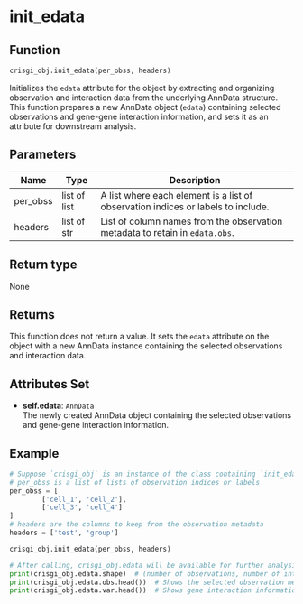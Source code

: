 # init_edata

## Function

```python
crisgi_obj.init_edata(per_obss, headers)
```

Initializes the `edata` attribute for the object by extracting and organizing observation and interaction data from the underlying AnnData structure. This function prepares a new AnnData object (`edata`) containing selected observations and gene-gene interaction information, and sets it as an attribute for downstream analysis.

## Parameters

| Name      | Type            | Description                                                                 |
|-----------|-----------------|-----------------------------------------------------------------------------|
| per_obss  | list of list    | A list where each element is a list of observation indices or labels to include. |
| headers   | list of str     | List of column names from the observation metadata to retain in `edata.obs`.   |

## Return type

None

## Returns

This function does not return a value. It sets the `edata` attribute on the object with a new AnnData instance containing the selected observations and interaction data.

## Attributes Set

- **self.edata**: `AnnData`  
  The newly created AnnData object containing the selected observations and gene-gene interaction information.

## Example

```python
# Suppose `crisgi_obj` is an instance of the class containing `init_edata`
# per_obss is a list of lists of observation indices or labels
per_obss = [
        ['cell_1', 'cell_2'],
        ['cell_3', 'cell_4']
]
# headers are the columns to keep from the observation metadata
headers = ['test', 'group']

crisgi_obj.init_edata(per_obss, headers)

# After calling, crisgi_obj.edata will be available for further analysis:
print(crisgi_obj.edata.shape)  # (number of observations, number of interactions)
print(crisgi_obj.edata.obs.head())  # Shows the selected observation metadata
print(crisgi_obj.edata.var.head())  # Shows gene interaction information
```
